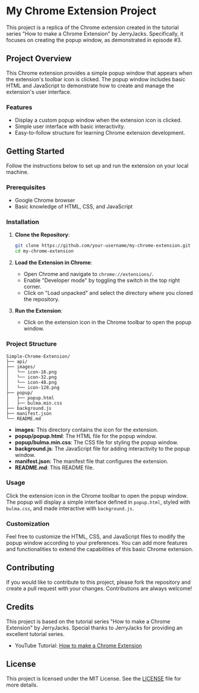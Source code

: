 # My Chrome Extension Project

This project is a replica of the Chrome extension created in the tutorial series "How to make a Chrome Extension" by JerryJacks. Specifically, it focuses on creating the popup window, as demonstrated in episode #3.

## Project Overview

This Chrome extension provides a simple popup window that appears when the extension's toolbar icon is clicked. The popup window includes basic HTML and JavaScript to demonstrate how to create and manage the extension's user interface.

### Features

- Display a custom popup window when the extension icon is clicked.
- Simple user interface with basic interactivity.
- Easy-to-follow structure for learning Chrome extension development.

## Getting Started

Follow the instructions below to set up and run the extension on your local machine.

### Prerequisites

- Google Chrome browser
- Basic knowledge of HTML, CSS, and JavaScript

### Installation

1. **Clone the Repository**:

   ```bash
   git clone https://github.com/your-username/my-chrome-extension.git
   cd my-chrome-extension
   ```

2. **Load the Extension in Chrome**:

   - Open Chrome and navigate to `chrome://extensions/`.
   - Enable "Developer mode" by toggling the switch in the top right corner.
   - Click on "Load unpacked" and select the directory where you cloned the repository.

3. **Run the Extension**:
   - Click on the extension icon in the Chrome toolbar to open the popup window.

### Project Structure

```
Simple-Chrome-Extension/
├── api/
├── images/
│   └── icon-16.png
│   └── icon-32.png
│   └── icon-48.png
│   └── icon-128.png
├── popup/
│   ├── popup.html
│   ├── bulma.min.css
├── background.js
├── manifest.json
└── README.md
```

- **images**: This directory contains the icon for the extension.
- **popup/popup.html**: The HTML file for the popup window.
- **popup/bulma.min.css**: The CSS file for styling the popup window.
- **background.js**: The JavaScript file for adding interactivity to the popup window.
- **manifest.json**: The manifest file that configures the extension.
- **README.md**: This README file.

### Usage

Click the extension icon in the Chrome toolbar to open the popup window. The popup will display a simple interface defined in `popup.html`, styled with `bulma.css`, and made interactive with `background.js`.

### Customization

Feel free to customize the HTML, CSS, and JavaScript files to modify the popup window according to your preferences. You can add more features and functionalities to extend the capabilities of this basic Chrome extension.

## Contributing

If you would like to contribute to this project, please fork the repository and create a pull request with your changes. Contributions are always welcome!

## Credits

This project is based on the tutorial series "How to make a Chrome Extension" by JerryJacks. Special thanks to JerryJacks for providing an excellent tutorial series.

- YouTube Tutorial: [How to make a Chrome Extension](https://www.youtube.com/watch?v=VQnBO4hxwyw&list=PLVrGZCP4x3PRHKbq-gDrSygGHbU4X9pTR)

## License

This project is licensed under the MIT License. See the [LICENSE](LICENSE) file for more details.
